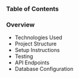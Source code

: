 ### Table of Contents ###
### Overview ###
* Technologies Used
* Project Structure
* Setup Instructions
* Testing
* API Endpoints
* Database Configuration
